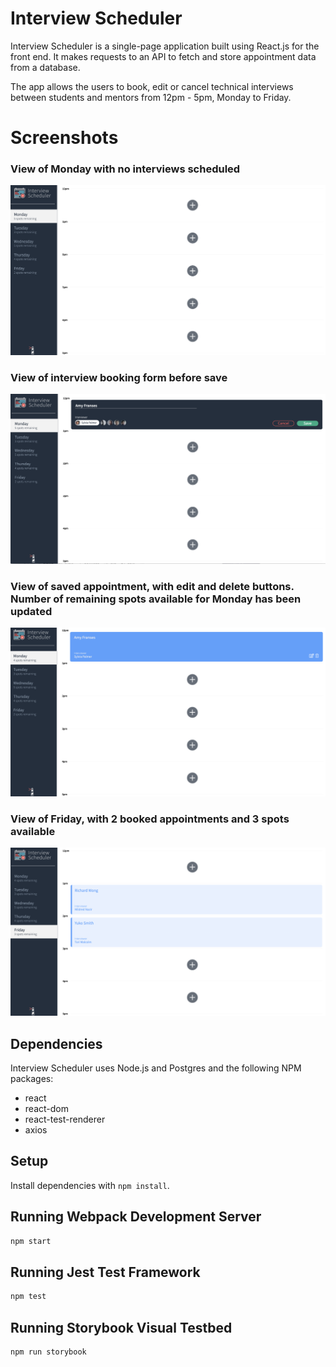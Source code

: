# Interview Scheduler

Interview Scheduler is a single-page application built using React.js for the front end. It makes requests to an API to fetch and store appointment data from a database.

The app allows the users to book, edit or cancel technical interviews between students and mentors from 12pm - 5pm, Monday to Friday.

# Screenshots

### View of Monday with no interviews scheduled

![Monday](/docs/Screen-Shot-01.png)

### View of interview booking form before save

![Booking form before save](/docs/Screen-Shot-02.png)

### View of saved appointment, with edit and delete buttons. Number of remaining spots available for Monday has been updated

![Saved appointment](/docs/Screen-Shot-03.png)

### View of Friday, with 2 booked appointments and 3 spots available

![Friday](/docs/Screen-Shot-04.png)

## Dependencies

Interview Scheduler uses Node.js and Postgres and the following NPM packages:

- react
- react-dom
- react-test-renderer
- axios

## Setup

Install dependencies with `npm install`.

## Running Webpack Development Server

```sh
npm start
```

## Running Jest Test Framework

```sh
npm test
```

## Running Storybook Visual Testbed

```sh
npm run storybook
```
